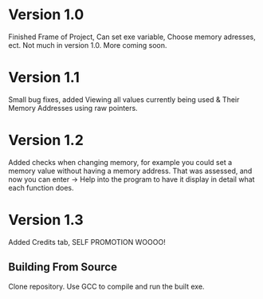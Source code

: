 # Version 1.0
Finished Frame of Project, Can set exe variable, Choose memory adresses, ect. Not much in version 1.0. More coming soon.

# Version 1.1
Small bug fixes, added Viewing all values currently being used & Their Memory Addresses using raw pointers.

# Version 1.2
Added checks when changing memory, for example you could set a memory value without having a memory address. That was assessed, and now you can enter -> Help into the program to have it display in detail what each function does.

# Version 1.3
Added Credits tab, SELF PROMOTION WOOOO!

## Building From Source
Clone repository. Use GCC to compile and run the built exe.
